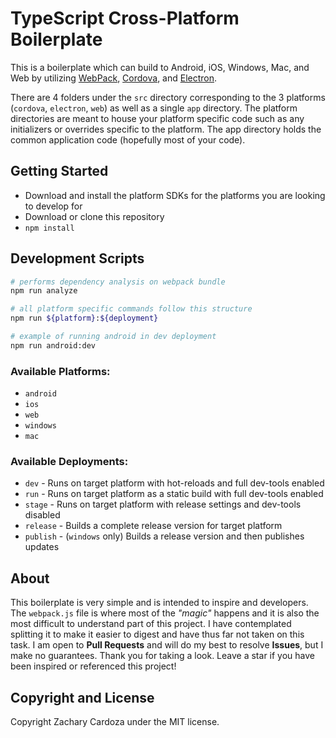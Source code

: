 # TypeScript Cross-Platform Boilerplate

This is a boilerplate which can build to Android, iOS, Windows, Mac, and Web by utilizing [WebPack](https://webpack.js.org/), [Cordova](https://cordova.apache.org/), and [Electron](https://electronjs.org/).

There are 4 folders under the `src` directory corresponding to the 3 platforms (`cordova`, `electron`, `web`) as well as a single `app` directory.  The platform directories are meant to house your platform specific code such as any initializers or overrides specific to the platform. The app directory holds the common application code (hopefully most of your code).

## Getting Started

- Download and install the platform SDKs for the platforms you are looking to develop for
- Download or clone this repository
- `npm install`

## Development Scripts

```bash
# performs dependency analysis on webpack bundle
npm run analyze

# all platform specific commands follow this structure
npm run ${platform}:${deployment}

# example of running android in dev deployment
npm run android:dev
```

### Available Platforms:
- `android`
- `ios`
- `web`
- `windows`
- `mac`

### Available Deployments:
- `dev` - Runs on target platform with hot-reloads and full dev-tools enabled
- `run` - Runs on target platform as a static build with full dev-tools enabled
- `stage` - Runs on target platform with release settings and dev-tools disabled
- `release` - Builds a complete release version for target platform
- `publish` - (`windows` only) Builds a release version and then publishes updates

## About

This boilerplate is very simple and is intended to inspire and developers. The `webpack.js` file is where most of the *"magic"* happens and it is also the most difficult to understand part of this project. I have contemplated splitting it to make it easier to digest and have thus far not taken on this task. I am open to **Pull Requests** and will do my best to resolve **Issues**, but I make no guarantees. Thank you for taking a look. Leave a star if you have been inspired or referenced this project!

## Copyright and License
Copyright Zachary Cardoza under the MIT license.